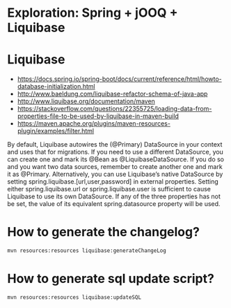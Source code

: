 # Exploration: Spring + jOOQ + Liquibase 

# Liquibase

* https://docs.spring.io/spring-boot/docs/current/reference/html/howto-database-initialization.html
* http://www.baeldung.com/liquibase-refactor-schema-of-java-app
* http://www.liquibase.org/documentation/maven
* https://stackoverflow.com/questions/22355725/loading-data-from-properties-file-to-be-used-by-liquibase-in-maven-build
* https://maven.apache.org/plugins/maven-resources-plugin/examples/filter.html

By default, Liquibase autowires the (@Primary) DataSource in your context and uses that for migrations. If you need to use a different DataSource, you can create one and mark its @Bean as @LiquibaseDataSource. If you do so and you want two data sources, remember to create another one and mark it as @Primary. Alternatively, you can use Liquibase’s native DataSource by setting spring.liquibase.[url,user,password] in external properties. Setting either spring.liquibase.url or spring.liquibase.user is sufficient to cause Liquibase to use its own DataSource. If any of the three properties has not be set, the value of its equivalent spring.datasource property will be used.

# How to generate the changelog?

```bash
mvn resources:resources liquibase:generateChangeLog
```

# How to generate sql update script?

```bash
mvn resources:resources liquibase:updateSQL
```